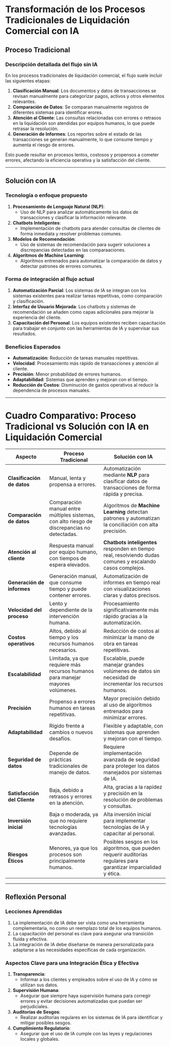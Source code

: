 # Transformación de los Procesos Tradicionales de Liquidación Comercial con IA

## Proceso Tradicional
### Descripción detallada del flujo sin IA
En los procesos tradicionales de liquidación comercial, el flujo suele incluir las siguientes etapas:

1. **Clasificación Manual**: Los documentos y datos de transacciones se revisan manualmente para categorizar pagos, activos y otros elementos relevantes.
2. **Comparación de Datos**: Se comparan manualmente registros de diferentes sistemas para identificar erores.
3. **Atención al Cliente**: Las consultas relacionadas con errores o retrasos en la liquidación son atendidas por equipos humanos, lo que puede retrasar la resolución.
4. **Generación de Informes**: Los reportes sobre el estado de las transacciones se generan manualmente, lo que consume tiempo y aumenta el riesgo de errores.

Esto puede resultar en procesos lentos, costosos y propensos a cometer errores, afectando la eficiencia operativa y la satisfacción del cliente.

---

## Solución con IA

### Tecnología o enfoque propuesto
1. **Procesamiento de Lenguaje Natural (NLP)**:
   - Uso de NLP para analizar automáticamente los datos de transacciones y clasificar la información relevante.
2. **Chatbots Inteligentes**:
   - Implementación de chatbots para atender consultas de clientes de forma inmediata y resolver problemas comunes.
3. **Modelos de Recomendación**:
   - Uso de sistemas de recomendación para sugerir soluciones a discrepancias detectadas en las comparaaciones.
4. **Algoritmos de Machine Learning**:
   - Algoritmos entrenados para automatizar la comparación de datos y detectar patrones de errores comunes.

### Forma de integración al flujo actual
1. **Automatización Parcial**: Los sistemas de IA se integran con los sistemas existentes para realizar tareas repetitivas, como comparación y clasificación.
2. **Interfaz de Usuario Mejorada**: Los chatbots y sistemas de recomendación se añaden como capas adicionales para mejorar la experiencia del cliente.
3. **Capacitación del Personal**: Los equipos existentes reciben capacitación para trabajar en conjunto con las herramientas de IA y supervisar sus resultados.

### Beneficios Esperados
- **Automatización**: Reducción de tareas manuales repetitivas.
- **Velocidad**: Procesamiento más rápido de transacciones y atención al cliente.
- **Precisión**: Menor probabilidad de errores humanos.
- **Adaptabilidad**: Sistemas que aprenden y mejoran con el tiempo.
- **Reducción de Costos**: Disminución de gastos operativos al reducir la dependencia de procesos manuales.

---

# Cuadro Comparativo: Proceso Tradicional vs Solución con IA en Liquidación Comercial

| **Aspecto**                  | **Proceso Tradicional**                                                                 | **Solución con IA**                                                                                                                   |
|-------------------------------|-----------------------------------------------------------------------------------------|---------------------------------------------------------------------------------------------------------------------------------------|
| **Clasificación de datos**   | Manual, lenta y propensa a errores.                                                     | Automatización mediante **NLP** para clasificar datos de transacciones de forma rápida y precisa.                                     |
| **Comparación de datos**    | Comparación manual entre múltiples sistemas, con alto riesgo de discrepancias no detectadas. | Algoritmos de **Machine Learning** detectan patrones y automatizan la conciliación con alta precisión.                               |
| **Atención al cliente**      | Respuesta manual por equipo humano, con tiempos de espera elevados.                     | **Chatbots inteligentes** responden en tiempo real, resolviendo dudas comunes y escalando casos complejos.                           |
| **Generación de informes**   | Generación manual, que consume tiempo y puede contener errores.                         | Automatización de informes en tiempo real con visualizaciones claras y datos precisos.                                               |
| **Velocidad del proceso**    | Lento y dependiente de la intervención humana.                                           | Procesamiento significativamente más rápido gracias a la automatización.                                                             |
| **Costos operativos**        | Altos, debido al tiempo y los recursos humanos necesarios.                               | Reducción de costos al minimizar la mano de obra en tareas repetitivas.                                                              |
| **Escalabilidad**            | Limitada, ya que requiere más recursos humanos para manejar mayores volúmenes.           | Escalable, puede manejar grandes volúmenes de datos sin necesidad de incrementar los recursos humanos.                               |
| **Precisión**                | Propenso a errores humanos en tareas repetitivas.                                       | Mayor precisión debido al uso de algoritmos entrenados para minimizar errores.                                                       |
| **Adaptabilidad**            | Rígido frente a cambios o nuevos desafíos.                                              | Flexible y adaptable, con sistemas que aprenden y mejoran con el tiempo.                                                             |
| **Seguridad de datos**       | Depende de prácticas tradicionales de manejo de datos.                                  | Requiere implementación avanzada de seguridad para proteger los datos manejados por sistemas de IA.                                  |
| **Satisfacción del Cliente** | Baja, debido a retrasos y errores en la atención.                                       | Alta, gracias a la rapidez y precisión en la resolución de problemas y consultas.                                                    |
| **Inversión inicial**        | Baja o moderada, ya que no requiere tecnologías avanzadas.                               | Alta inversión inicial para implementar tecnologías de IA y capacitar al personal.                                                   |
| **Riesgos Éticos**           | Menores, ya que los procesos son principalmente humanos.                                | Posibles sesgos en los algoritmos, que pueden requerir auditorías regulares para garantizar imparcialidad y ética.                   |

---

## Reflexión Personal
### Lecciones Aprendidas
1. La implementación de IA debe ser vista como una herramienta complementaria, no como un reemplazo total de los equipos humanos.
2. La capacitación del personal es clave para asegurar una transición fluida y efectiva.
3. La integración de IA debe diseñarse de manera personalizada para adaptarse a las necesidades específicas de cada organización.

### Aspectos Clave para una Integración Ética y Efectiva
1. **Transparencia**:
   - Informar a los clientes y empleados sobre el uso de IA y cómo se utilizan sus datos.
2. **Supervisión Humana**:
   - Asegurar que siempre haya supervisión humana para corregir errores y evitar decisiones automatizadas que puedan ser perjudiciales.
3. **Auditorías de Sesgos**:
   - Realizar auditorías regulares en los sistemas de IA para identificar y mitigar posibles sesgos.
4. **Cumplimiento Regulatorio**:
   - Asegurar que el uso de IA cumple con las leyes y regulaciones locales y globales.
